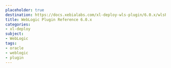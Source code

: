 ```yaml
---
placeholder: true
destination: https://docs.xebialabs.com/xl-deploy-wls-plugin/6.0.x/wlsPluginManual.html
title: WebLogic Plugin Reference 6.0.x
categories:
- xl-deploy
subject:
- WebLogic
tags:
- oracle
- weblogic
- plugin
---
```

